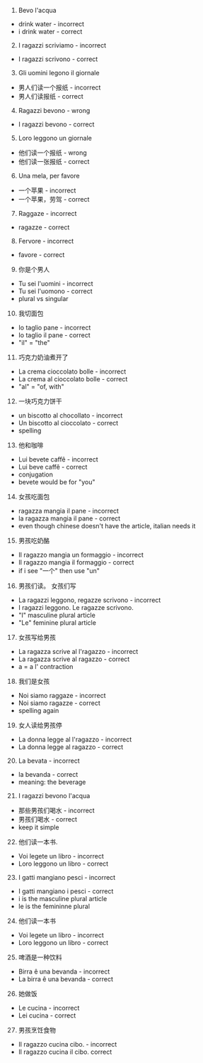 1. Bevo l'acqua
- drink water - incorrect
- i drink water - correct

2.  I ragazzi scriviamo - incorrect
- I ragazzi scrivono - correct

3.  Gli uomini legono il giornale
- 男人们读一个报纸 - incorrect
- 男人们读报纸 - correct

4.  Ragazzi bevono - wrong
- I ragazzi bevono - correct

5.  Loro leggono un giornale
- 他们读一个报纸 - wrong
- 他们读一张报纸 - correct

6.  Una mela, per favore
- 一个苹果 - incorrect
- 一个苹果，劳驾 - correct

7.  Raggaze - incorrect
- ragazze - correct

8.  Fervore - incorrect
- favore - correct

9.  你是个男人
- Tu sei l'uomini - incorrect
- Tu sei l'uomono - correct
- plural vs singular

10.  我切面包
- Io taglio pane - incorrect
- Io taglio il pane - correct
- "il" = "the"

11.  巧克力奶油煮开了
- La crema cioccolato bolle - incorrect
- La crema al cioccolato bolle - correct
- "al" = "of, with"

12.  一块巧克力饼干
- un biscotto al chocollato - incorrect
- Un biscotto al cioccolato - correct
- spelling

13.  他和咖啡
- Lui bevete caffê - incorrect
- Lui beve caffê - correct
- conjugation
- bevete would be for "you"

14.  女孩吃面包
- ragazza mangia il pane - incorrect
- la ragazza mangia il pane - correct
- even though chinese doesn't have the article, italian needs it

15.  男孩吃奶酪
- Il ragazzo mangia un formaggio - incorrect
- Il ragazzo mangia il formaggio - correct
- if i see "一个" then use "un"

16. 男孩们读。  女孩们写
- La ragazzi leggono, regazze scrivono - incorrect
- I ragazzi leggono.  Le ragazze scrivono.
- "I" masculine plural article
- "Le" feminine plural article

17. 女孩写给男孩
- La ragazza scrive al l'ragazzo - incorrect
- La ragazza scrive al ragazzo - correct
- a = a l' contraction

18.  我们是女孩
- Noi siamo raggaze - incorrect
- Noi siamo ragazze - correct
- spelling again

19.  女人读给男孩停
- La donna legge al l'ragazzo - incorrect
- La donna legge al ragazzo - correct

20.  La bevata - incorrect
- la bevanda - correct
- meaning: the beverage

21.  I ragazzi bevono l'acqua
- 那些男孩们喝水 - incorrect
- 男孩们喝水 - correct
- keep it simple

22.  他们读一本书.
- Voi legete un libro - incorrect
- Loro leggono un libro - correct

23.  I gatti mangiano pesci - incorrect
- I gatti mangiano i pesci - correct
- i is the masculine plural article
- le is the femininne plural

24.  他们读一本书
- Voi legete un libro - incorrect
- Loro leggono un libro - correct

25.  啤酒是一种饮料
- Birra ê una bevanda - incorrect
- La birra ê una bevanda - correct

26.  她做饭
- Le cucina - incorrect
- Lei cucina - correct

27.  男孩烹饪食物
- Il ragazzo cucina cibo. - incorrect
- Il ragazzo cucina il cibo. correct